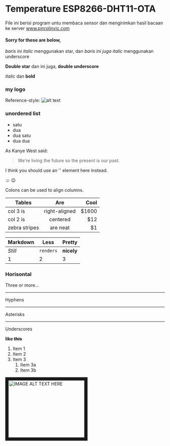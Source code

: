 # Temperature ESP8266-DHT11-OTA

File ini berisi program untu membaca sensor dan mengirimkan hasil bacaan ke server www.pinrolinvic.com

#### Sorry for these are below, 

*baris ini italic* menggunakan star, dan _baris ini juga italic_ menggunakan underscore

**Double star** dan ini juga, __double underscore__

_italic_ dan __bold__

### my logo

Reference-style: 
![alt text][logo]

[logo]: https://github.com/PedroJoTe/Temp_OTA/blob/master/Primary-logo.png

### unordered list

* satu
* dua
 * dua satu
 * dua dua





As Kanye West said:

> We're living the future so
> the present is our past.

I think you should use an '<addr>' element here instead.

 :relaxed:
 :wink:

Colons can be used to align columns.

| Tables        | Are           | Cool  |
| ------------- |:-------------:| -----:|
| col 3 is      | right-aligned | $1600 |
| col 2 is      | centered      |   $12 |
| zebra stripes | are neat      |    $1 |


Markdown | Less | Pretty
--- | --- | ---
*Still* | `renders` | **nicely**
1 | 2 | 3

### Horisontal

Three or more...

---

Hyphens

***

Asterisks

___

Underscores

**like ~~this~~**

1. Item 1
1. Item 2
1. Item 3
   1. Item 3a
   1. Item 3b


<a href="https://www.youtube.com/watch?v=VQS_YuEpTIM&list=PLTneMOyVaxh6ATcPcsmoZalRrfo19dGJX&index=3" target="_blank"><img src="http://img.youtube.com/vi/YOUTUBE_VIDEO_ID_HERE/0.jpg" 
alt="IMAGE ALT TEXT HERE" width="240" height="180" border="10" /></a>
